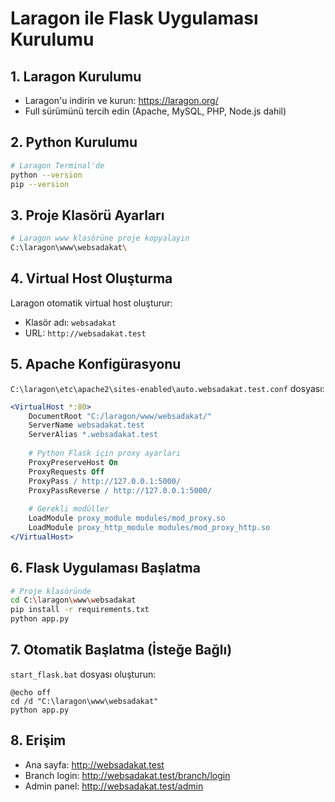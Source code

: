 # Laragon ile Flask Uygulaması Kurulumu

## 1. Laragon Kurulumu
- Laragon'u indirin ve kurun: https://laragon.org/
- Full sürümünü tercih edin (Apache, MySQL, PHP, Node.js dahil)

## 2. Python Kurulumu
```bash
# Laragon Terminal'de
python --version
pip --version
```

## 3. Proje Klasörü Ayarları
```bash
# Laragon www klasörüne proje kopyalayın
C:\laragon\www\websadakat\
```

## 4. Virtual Host Oluşturma
Laragon otomatik virtual host oluşturur:
- Klasör adı: `websadakat`
- URL: `http://websadakat.test`

## 5. Apache Konfigürasyonu
`C:\laragon\etc\apache2\sites-enabled\auto.websadakat.test.conf` dosyası:

```apache
<VirtualHost *:80>
    DocumentRoot "C:/laragon/www/websadakat/"
    ServerName websadakat.test
    ServerAlias *.websadakat.test
    
    # Python Flask için proxy ayarları
    ProxyPreserveHost On
    ProxyRequests Off
    ProxyPass / http://127.0.0.1:5000/
    ProxyPassReverse / http://127.0.0.1:5000/
    
    # Gerekli modüller
    LoadModule proxy_module modules/mod_proxy.so
    LoadModule proxy_http_module modules/mod_proxy_http.so
</VirtualHost>
```

## 6. Flask Uygulaması Başlatma
```bash
# Proje klasöründe
cd C:\laragon\www\websadakat
pip install -r requirements.txt
python app.py
```

## 7. Otomatik Başlatma (İsteğe Bağlı)
`start_flask.bat` dosyası oluşturun:
```batch
@echo off
cd /d "C:\laragon\www\websadakat"
python app.py
```

## 8. Erişim
- Ana sayfa: http://websadakat.test
- Branch login: http://websadakat.test/branch/login
- Admin panel: http://websadakat.test/admin
